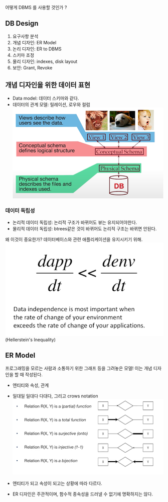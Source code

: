 어떻게 DBMS 를 사용할 것인가 ? 
## DB Design
1. 요구사항 분석
2. 개념 디자인: ER Model
3. 논리 디자인: ER to DBMS
4. 스키마 조정
5. 물리 디자인: indexes, disk layout
6. 보안: Grant, Revoke

## 개념 디자인을 위한 데이터 표현
- Data model: 데이터 스키마와 같다. 
- 데이터의 관계 모델: 릴레이션, 로우와 컬럼
![img_47.png](img_47.png)

### 데이터 독립성
- 논리적 데이터 독립성: 논리적 구조가 바뀌어도 뷰는 유지되어야한다. 
- 물리적 데이터 독립성: btrees같은 것이 바뀌어도 논리적 구조는 바뀌면 안된다.

왜 이것이 중요한가? 데이터베이스와 관련 애플리케이션을 유지시키기 위해.
![img_48.png](img_48.png) (Hellerstein's Inequality)

## ER Model
프로그래밍을 모르는 사람과 소통하기 위한 그래프 등을 그려놓은 모델! 
이는 개념 디자인을 할 때 작성된다. 

- 엔티티와 속성, 관계
- 일대일 일대다 다대다, 그리고 crows notation
![img_49.png](img_49.png)

- 엔티티가 되고 속성이 되고는 상황에 따라 다르다. 
- ER 디자인은 주관적이며, 함수적 종속성을 드러낼 수 없기에 명확하지는 않다. 
